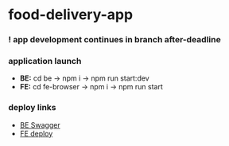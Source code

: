 # food-delivery-app


### ! app development continues in branch after-deadline 


### application launch

* **BE:** cd be -> npm i -> npm run start:dev
* **FE:** cd fe-browser -> npm i -> npm run start

### deploy links

* [BE Swagger](https://food-delivery-app-production.up.railway.app/swagger)
* [FE deploy](https://deft-pika-7a20df.netlify.app/)

